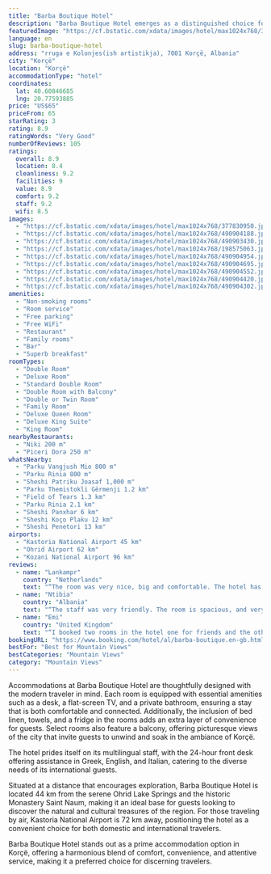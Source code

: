 ```yaml
---
title: "Barba Boutique Hotel"
description: "Barba Boutique Hotel emerges as a distinguished choice for travelers seeking a blend of comfort and convenience in Korçë."
featuredImage: "https://cf.bstatic.com/xdata/images/hotel/max1024x768/377830950.jpg?k=fd7571480af6a25736d2dd6bd022fc7283c3dd965bfb25fcfc58bd51e1571c4c&o=&hp=1"
language: en
slug: barba-boutique-hotel
address: "rruga e Kolonjes(ish artistikja), 7001 Korçë, Albania"
city: "Korçë"
location: "Korçë"
accommodationType: "hotel"
coordinates:
  lat: 40.60846685
  lng: 20.77593885
price: "US$65"
priceFrom: 65
starRating: 3
rating: 8.9
ratingWords: "Very Good"
numberOfReviews: 105
ratings:
  overall: 8.9
  location: 8.4
  cleanliness: 9.2
  facilities: 9
  value: 8.9
  comfort: 9.2
  staff: 9.2
  wifi: 8.5
images:
  - "https://cf.bstatic.com/xdata/images/hotel/max1024x768/377830950.jpg?k=fd7571480af6a25736d2dd6bd022fc7283c3dd965bfb25fcfc58bd51e1571c4c&o=&hp=1"
  - "https://cf.bstatic.com/xdata/images/hotel/max1024x768/490904188.jpg?k=0a573a876af226d048a43a218b342df477bde06b9e2736a7b76a18b8cf02268b&o=&hp=1"
  - "https://cf.bstatic.com/xdata/images/hotel/max1024x768/490903430.jpg?k=20b83657ad51bbcf63824f4fb2d6e11e8a27aac826c6e0e45d82f9b4d6be586b&o=&hp=1"
  - "https://cf.bstatic.com/xdata/images/hotel/max1024x768/198575063.jpg?k=47bbdbcad297f044c377ee6a5c4588049e91bbeb8214d4f0e75041a57dc5698d&o=&hp=1"
  - "https://cf.bstatic.com/xdata/images/hotel/max1024x768/490904954.jpg?k=69f2e5f115bf5a1f8f74ea4a1db93f0fd1a1df54f6e7020e7c538cb9ae1f3820&o=&hp=1"
  - "https://cf.bstatic.com/xdata/images/hotel/max1024x768/490904695.jpg?k=2b17c33861fe0a6798e9182258e6ed1fa75dec10e54853c3a26744fca320f610&o=&hp=1"
  - "https://cf.bstatic.com/xdata/images/hotel/max1024x768/490904552.jpg?k=7ee57f30aca9963343d5867d37cccdd859395099f00b9e806bf8e7d6775e78c9&o=&hp=1"
  - "https://cf.bstatic.com/xdata/images/hotel/max1024x768/490904420.jpg?k=322f68686cdf282e64165d2be820006016483a642da87178429191140d56c16b&o=&hp=1"
  - "https://cf.bstatic.com/xdata/images/hotel/max1024x768/490904302.jpg?k=e18fcd448f3de8c14c944afa5bcdcc7b96ace902b1ce760103de462f96b569ed&o=&hp=1"
amenities:
  - "Non-smoking rooms"
  - "Room service"
  - "Free parking"
  - "Free WiFi"
  - "Restaurant"
  - "Family rooms"
  - "Bar"
  - "Superb breakfast"
roomTypes:
  - "Double Room"
  - "Deluxe Room"
  - "Standard Double Room"
  - "Double Room with Balcony"
  - "Double or Twin Room"
  - "Family Room"
  - "Deluxe Queen Room"
  - "Deluxe King Suite"
  - "King Room"
nearbyRestaurants:
  - "Niki 200 m"
  - "Piceri Dora 250 m"
whatsNearby:
  - "Parku Vangjush Mio 800 m"
  - "Parku Rinia 800 m"
  - "Sheshi Patriku Joasaf 1,000 m"
  - "Parku Themistokli Gërmenji 1.2 km"
  - "Field of Tears 1.3 km"
  - "Parku Rinia 2.1 km"
  - "Sheshi Panxhar 6 km"
  - "Sheshi Koço Plaku 12 km"
  - "Sheshi Penetori 13 km"
airports:
  - "Kastoria National Airport 45 km"
  - "Ohrid Airport 62 km"
  - "Kozani National Airport 96 km"
reviews:
  - name: "Lankampr"
    country: "Netherlands"
    text: "“The room was very nice, big and comfortable. The hotel has a nice outdoor area / bar.”"
  - name: "Ntibia"
    country: "Albania"
    text: "“The staff was very friendly. The room is spacious, and very warm during winter ofcourse.”"
  - name: "Emi"
    country: "United Kingdom"
    text: "“I booked two rooms in the hotel one for friends and the other one for family members! All of them were extremely happy wirh their rooms and the stuff! Great stay!”"
bookingURL: "https://www.booking.com/hotel/al/barba-boutique.en-gb.html?aid=8035640"
bestFor: "Best for Mountain Views"
bestCategories: "Mountain Views"
category: "Mountain Views"
---
```


Accommodations at Barba Boutique Hotel are thoughtfully designed with the modern traveler in mind. Each room is equipped with essential amenities such as a desk, a flat-screen TV, and a private bathroom, ensuring a stay that is both comfortable and connected. Additionally, the inclusion of bed linen, towels, and a fridge in the rooms adds an extra layer of convenience for guests. Select rooms also feature a balcony, offering picturesque views of the city that invite guests to unwind and soak in the ambiance of Korçë.

The hotel prides itself on its multilingual staff, with the 24-hour front desk offering assistance in Greek, English, and Italian, catering to the diverse needs of its international guests.

Situated at a distance that encourages exploration, Barba Boutique Hotel is located 44 km from the serene Ohrid Lake Springs and the historic Monastery Saint Naum, making it an ideal base for guests looking to discover the natural and cultural treasures of the region. For those traveling by air, Kastoria National Airport is 72 km away, positioning the hotel as a convenient choice for both domestic and international travelers.

Barba Boutique Hotel stands out as a prime accommodation option in Korçë, offering a harmonious blend of comfort, convenience, and attentive service, making it a preferred choice for discerning travelers.